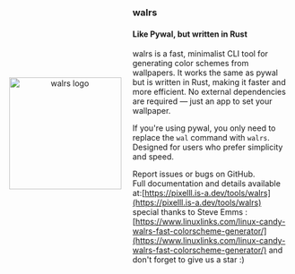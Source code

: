 <div align="center" style="display: flex; align-items: center; justify-content: center; gap: 20px;">
<img src="https://i.imgur.com/BORMhHc.png" alt="walrs logo" align="right" height="200">
<div align="left">
<h3>walrs</h3>
<h4>Like Pywal, but written in Rust</h4>
walrs is a fast, minimalist CLI tool for generating color schemes from wallpapers.  
It works the same as pywal but is written in Rust, making it faster and more efficient.  
No external dependencies are required — just an app to set your wallpaper.  

  If you're using pywal, you only need to replace the `wal` command with `walrs`.  
  Designed for users who prefer simplicity and speed.

  Report issues or bugs on GitHub.  
  Full documentation and details available at:[https://pixelll.is-a.dev/tools/walrs](https://pixelll.is-a.dev/tools/walrs)<br/>
  special thanks to Steve Emms :[https://www.linuxlinks.com/linux-candy-walrs-fast-colorscheme-generator/](https://www.linuxlinks.com/linux-candy-walrs-fast-colorscheme-generator/)
and don't forget to give us a star :)
</div>

</div>

